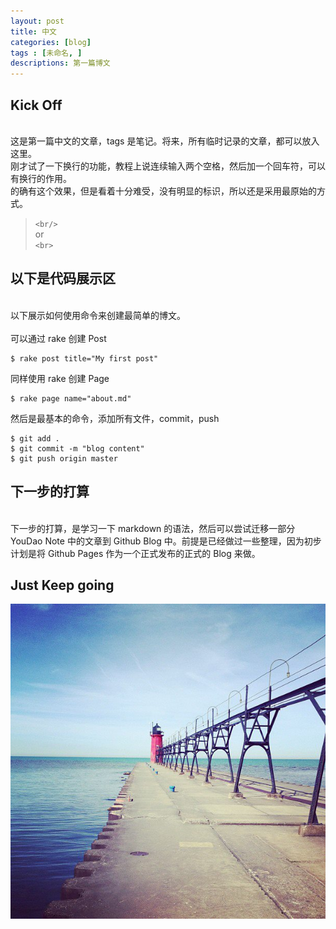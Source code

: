 ```yaml
---
layout: post
title: 中文
categories: [blog]
tags : [未命名, ]
descriptions: 第一篇博文
---
```


## Kick Off ##
<br>这是第一篇中文的文章，tags 是笔记。将来，所有临时记录的文章，都可以放入这里。<br/>
刚才试了一下换行的功能，教程上说连续输入两个空格，然后加一个回车符，可以有换行的作用。<br/>
的确有这个效果，但是看着十分难受，没有明显的标识，所以还是采用最原始的方式。

> `<br/>`<br>
> or <br>
> `<br>`

## 以下是代码展示区 ##
<br>
以下展示如何使用命令来创建最简单的博文。<br><br>
可以通过 rake 创建 Post<br>

	$ rake post title="My first post"

同样使用 rake 创建 Page<br>

	$ rake page name="about.md"

然后是最基本的命令，添加所有文件，commit，push<br>

	$ git add .
	$ git commit -m "blog content"
	$ git push origin master	


## 下一步的打算 ##
<br>
下一步的打算，是学习一下 markdown 的语法，然后可以尝试迁移一部分 YouDao Note 中的文章到 Github Blog 中。前提是已经做过一些整理，因为初步计划是将 Github Pages 作为一个正式发布的正式的 Blog 来做。

## Just Keep going ##

![sea](/images/sea.jpeg)